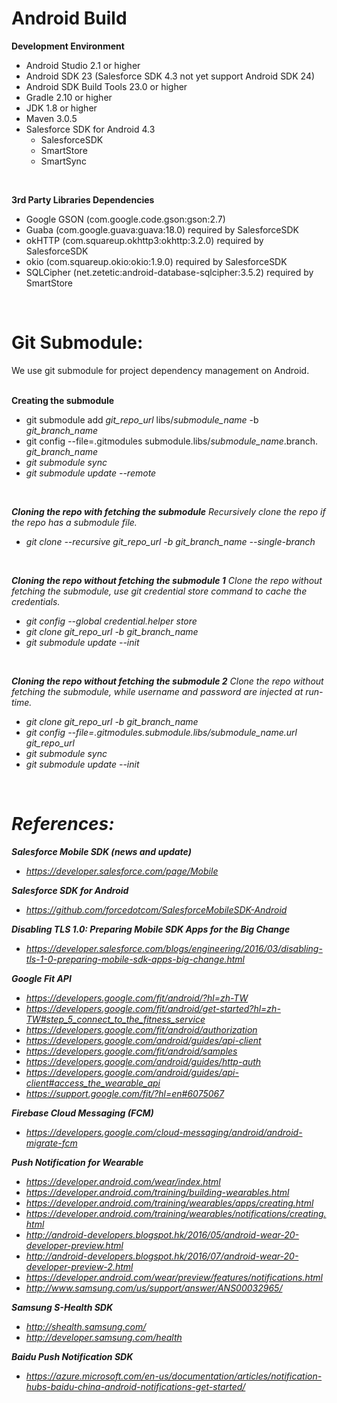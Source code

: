 # Android Build

<b>Development Environment</b>
- Android Studio 2.1 or higher
- Android SDK 23 (Salesforce SDK 4.3 not yet support Android SDK 24)
- Android SDK Build Tools 23.0 or higher
- Gradle 2.10 or higher
- JDK 1.8 or higher
- Maven 3.0.5
- Salesforce SDK for Android 4.3 
  - SalesforceSDK
  - SmartStore
  - SmartSync

<br/>

<b>3rd Party Libraries Dependencies</b>
- Google GSON (com.google.code.gson:gson:2.7)
- Guaba (com.google.guava:guava:18.0) required by SalesforceSDK
- okHTTP (com.squareup.okhttp3:okhttp:3.2.0) required by SalesforceSDK
- okio (com.squareup.okio:okio:1.9.0) required by SalesforceSDK
- SQLCipher (net.zetetic:android-database-sqlcipher:3.5.2) required by SmartStore

<br/>

# Git Submodule:
We use git submodule for project dependency management on Android. 
<br/><br/>

<b>Creating the submodule</b>
- git submodule add <i>git_repo_url</i> libs/<i>submodule_name</i> -b <i>git_branch_name</i> 
- git config --file=.gitmodules submodule.libs/<i>submodule_name</i>.branch.<i> <i>git_branch_name</i>
- git submodule sync
- git submodule update --remote

<br/>

<b>Cloning the repo with fetching the submodule</b>
Recursively clone the repo if the repo has a submodule file. <br/>
- git clone --recursive <i>git_repo_url</i> -b <i>git_branch_name</i> --single-branch

<br/>

<b>Cloning the repo without fetching the submodule 1</b>
Clone the repo without fetching the submodule, use git credential store command to cache the credentials.<br/>
- git config --global credential.helper store
- git clone <i>git_repo_url</i> -b <i>git_branch_name</i>
- git submodule update --init

<br/>

<b>Cloning the repo without fetching the submodule 2</b>
Clone the repo without fetching the submodule, while username and password are injected at run-time.<br/>
- git clone <i>git_repo_url</i> -b <i>git_branch_name</i>
- git config --file=.gitmodules.submodule.libs/<i>submodule_name</i>.url <i>git_repo_url</i>
- git submodule sync
- git submodule update --init

<br/>

# References:

<b>Salesforce Mobile SDK (news and update)</b>
- https://developer.salesforce.com/page/Mobile <br/>

<b>Salesforce SDK for Android</b>
- https://github.com/forcedotcom/SalesforceMobileSDK-Android <br/>

<b>Disabling TLS 1.0: Preparing Mobile SDK Apps for the Big Change</b>
- https://developer.salesforce.com/blogs/engineering/2016/03/disabling-tls-1-0-preparing-mobile-sdk-apps-big-change.html <br/>

<b>Google Fit API</b>
- https://developers.google.com/fit/android/?hl=zh-TW <br/>
- https://developers.google.com/fit/android/get-started?hl=zh-TW#step_5_connect_to_the_fitness_service <br/>
- https://developers.google.com/fit/android/authorization <br/>
- https://developers.google.com/android/guides/api-client <br/>
- https://developers.google.com/fit/android/samples <br/>
- https://developers.google.com/android/guides/http-auth <br/>
- https://developers.google.com/android/guides/api-client#access_the_wearable_api <br/>
- https://support.google.com/fit/?hl=en#6075067  

<b>Firebase Cloud Messaging (FCM)</b>
- https://developers.google.com/cloud-messaging/android/android-migrate-fcm <br/>

<b>Push Notification for Wearable</b>
- https://developer.android.com/wear/index.html <br/>
- https://developer.android.com/training/building-wearables.html <br/>
- https://developer.android.com/training/wearables/apps/creating.html <br/>
- https://developer.android.com/training/wearables/notifications/creating.html <br/>
- http://android-developers.blogspot.hk/2016/05/android-wear-20-developer-preview.html <br/>
- http://android-developers.blogspot.hk/2016/07/android-wear-20-developer-preview-2.html <br/>
- https://developer.android.com/wear/preview/features/notifications.html <br/>
- http://www.samsung.com/us/support/answer/ANS00032965/ <br/>

<b>Samsung S-Health SDK</b>
- http://shealth.samsung.com/ <br/>
- http://developer.samsung.com/health <br/>

<b>Baidu Push Notification SDK</b>
- https://azure.microsoft.com/en-us/documentation/articles/notification-hubs-baidu-china-android-notifications-get-started/ <br/>

<br/>

